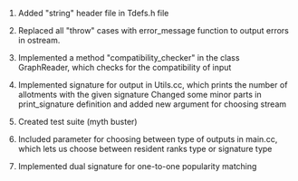 1) Added "string" header file in Tdefs.h file

2) Replaced all "throw" cases with error_message function to output errors in
   ostream.

3) Implemented a method "compatibility_checker" 
   in the class GraphReader, which checks for the compatibility of input

4) Implemented signature for output
   in Utils.cc, which prints the number of allotments with the given signature
   Changed some minor parts in print_signature definition and added new argument for choosing stream

5) Created test suite (myth buster)

6) Included parameter for choosing between type of outputs
   in main.cc, which lets us choose between resident ranks type or signature type

7) Implemented dual signature for one-to-one popularity matching